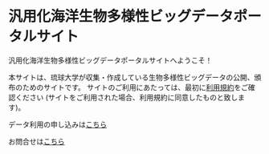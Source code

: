 
# 汎用化海洋生物多様性ビッグデータポータルサイト

汎用化海洋生物多様性ビッグデータポータルサイトへようこそ！

本サイトは、琉球大学が収集・作成している生物多様性ビッグデータの公開、頒布のためのサイトです。
サイトのご利用にあたっては、最初に[利用規約](./policy.html)をご確認ください (サイトをご利用された場合、利用規約に同意したものと致します)。

データ利用の申し込みは[こちら](https://docs.google.com/forms/d/e/1FAIpQLSegscQUOP6LhsdL906zOTs8rLPGRtoP9r7LovcvccTV9jFHXw/viewform?usp=sf_link)

お問合せは[こちら](https://docs.google.com/forms/d/e/1FAIpQLSce4B-lF6OhEOgyKFgSmNSVd5e7tn1khfb9YFBdf6pZ03iHjA/viewform?usp=sf_link)
